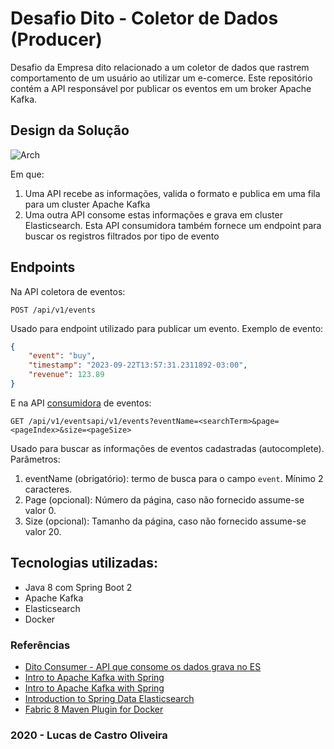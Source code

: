 # Desafio Dito - Coletor de Dados (Producer)

Desafio da Empresa dito relacionado a um coletor de dados que rastrem comportamento de um usuário ao utilizar um e-comerce.
Este repositório contém a API responsável por publicar os eventos em um broker Apache Kafka.

## Design da Solução

![Arch](https://i.imgur.com/LuT4eRx.png)

   
Em que:

1. Uma API recebe as informações, valida o formato e publica em uma fila para um cluster Apache Kafka
2. Uma outra API consome estas informações e grava em cluster Elasticsearch. Esta API consumidora também fornece 
um endpoint para buscar os registros filtrados por tipo de evento

## Endpoints

Na API coletora de eventos:

    POST /api/v1/events

Usado para endpoint utilizado para publicar um evento. Exemplo de evento:

```json
{
	"event": "buy",
	"timestamp": "2023-09-22T13:57:31.2311892-03:00",
	"revenue": 123.89
}
```
E na API [consumidora](https://github.com/lcastrooliveira/dito-consumer) de eventos:

    GET /api/v1/eventsapi/v1/events?eventName=<searchTerm>&page=<pageIndex>&size=<pageSize>

Usado para buscar as informações de eventos cadastradas (autocomplete). Parâmetros:
1. eventName (obrigatório): termo de busca para o campo `event`. Mínimo 2 caracteres.
2. Page (opcional): Número da página, caso não fornecido assume-se valor 0.
3. Size (opcional): Tamanho da página, caso não fornecido assume-se valor 20.

## Tecnologias utilizadas:

* Java 8 com Spring Boot 2
* Apache Kafka
* Elasticsearch
* Docker

### Referências

* [Dito Consumer - API que consome os dados grava no ES](https://github.com/lcastrooliveira/dito-consumer) 
* [Intro to Apache Kafka with Spring](https://www.baeldung.com/spring-kafka)
* [Intro to Apache Kafka with Spring](https://www.baeldung.com/spring-kafka)
* [Introduction to Spring Data Elasticsearch](https://www.baeldung.com/spring-data-elasticsearch-tutorial)
* [Fabric 8 Maven Plugin for Docker](https://dmp.fabric8.io/)

### 2020 - Lucas de Castro Oliveira